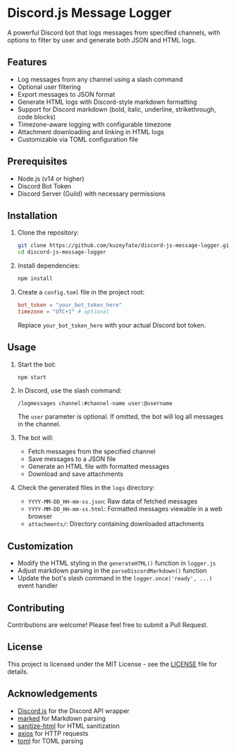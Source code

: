 # Discord.js Message Logger

A powerful Discord bot that logs messages from specified channels, with options to filter by user and generate both JSON and HTML logs.

## Features

- Log messages from any channel using a slash command
- Optional user filtering
- Export messages to JSON format
- Generate HTML logs with Discord-style markdown formatting
- Support for Discord markdown (bold, italic, underline, strikethrough, code blocks)
- Timezone-aware logging with configurable timezone
- Attachment downloading and linking in HTML logs
- Customizable via TOML configuration file

## Prerequisites

- Node.js (v14 or higher)
- Discord Bot Token
- Discord Server (Guild) with necessary permissions

## Installation

1. Clone the repository:
   ```bash
   git clone https://github.com/kuzeyfate/discord-js-message-logger.git
   cd discord-js-message-logger
   ```

2. Install dependencies:
   ```bash
   npm install
   ```

3. Create a `config.toml` file in the project root:
   ```toml
   bot_token = "your_bot_token_here"
   timezone = "UTC+1" # optional
   ```

   Replace `your_bot_token_here` with your actual Discord bot token.

## Usage

1. Start the bot:
   ```bash
   npm start
   ```

2. In Discord, use the slash command:
   ```
   /logmessages channel:#channel-name user:@username
   ```
   The `user` parameter is optional. If omitted, the bot will log all messages in the channel.

3. The bot will:
   - Fetch messages from the specified channel
   - Save messages to a JSON file
   - Generate an HTML file with formatted messages
   - Download and save attachments

4. Check the generated files in the `logs` directory:
   - `YYYY-MM-DD_HH-mm-ss.json`: Raw data of fetched messages
   - `YYYY-MM-DD_HH-mm-ss.html`: Formatted messages viewable in a web browser
   - `attachments/`: Directory containing downloaded attachments

## Customization

- Modify the HTML styling in the `generateHTML()` function in `logger.js`
- Adjust markdown parsing in the `parseDiscordMarkdown()` function
- Update the bot's slash command in the `logger.once('ready', ...)` event handler

## Contributing

Contributions are welcome! Please feel free to submit a Pull Request.

## License

This project is licensed under the MIT License - see the [LICENSE](LICENSE) file for details.

## Acknowledgements

- [Discord.js](https://discord.js.org/) for the Discord API wrapper
- [marked](https://marked.js.org/) for Markdown parsing
- [sanitize-html](https://github.com/apostrophecms/sanitize-html) for HTML sanitization
- [axios](https://axios-http.com/) for HTTP requests
- [toml](https://github.com/BinaryMuse/toml-node) for TOML parsing
